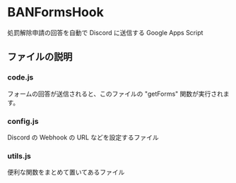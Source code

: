 # BANFormsHook

処罰解除申請の回答を自動で Discord に送信する Google Apps Script

## ファイルの説明

### code.js

フォームの回答が送信されると、このファイルの "getForms" 関数が実行されます。

### config.js

Discord の Webhook の URL などを設定するファイル

### utils.js

便利な関数をまとめて置いてあるファイル
